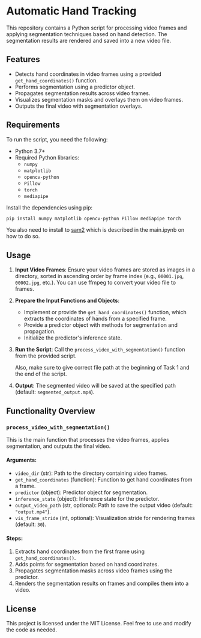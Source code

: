 # Automatic Hand Tracking

This repository contains a Python script for processing video frames and applying segmentation techniques based on hand detection. The segmentation results are rendered and saved into a new video file.

## Features
- Detects hand coordinates in video frames using a provided `get_hand_coordinates()` function.
- Performs segmentation using a predictor object.
- Propagates segmentation results across video frames.
- Visualizes segmentation masks and overlays them on video frames.
- Outputs the final video with segmentation overlays.

## Requirements
To run the script, you need the following:

- Python 3.7+
- Required Python libraries:
  - `numpy`
  - `matplotlib`
  - `opencv-python`
  - `Pillow`
  - `torch`
  - `mediapipe`

Install the dependencies using pip:
```bash
pip install numpy matplotlib opencv-python Pillow mediapipe torch
```

You also need to install to [sam2](https://github.com/facebookresearch/sam2?tab=readme-ov-file) which is described in the main.ipynb on how to do so. 

## Usage

1. **Input Video Frames**:
   Ensure your video frames are stored as images in a directory, sorted in ascending order by frame index (e.g., `00001.jpg`, `00002.jpg`, etc.). You can use ffmpeg to convert your video file to frames.

2. **Prepare the Input Functions and Objects**:
   - Implement or provide the `get_hand_coordinates()` function, which extracts the coordinates of hands from a specified frame.
   - Provide a predictor object with methods for segmentation and propagation.
   - Initialize the predictor's inference state.

3. **Run the Script**:
   Call the `process_video_with_segmentation()` function from the provided script.

   Also, make sure to give correct file path at the beginning of Task 1  and the end of the script.

4. **Output**:
   The segmented video will be saved at the specified path (default: `segmented_output.mp4`).

## Functionality Overview

### `process_video_with_segmentation()`
This is the main function that processes the video frames, applies segmentation, and outputs the final video.

#### Arguments:
- `video_dir` (str): Path to the directory containing video frames.
- `get_hand_coordinates` (function): Function to get hand coordinates from a frame.
- `predictor` (object): Predictor object for segmentation.
- `inference_state` (object): Inference state for the predictor.
- `output_video_path` (str, optional): Path to save the output video (default: `"output.mp4"`).
- `vis_frame_stride` (int, optional): Visualization stride for rendering frames (default: `30`).

#### Steps:
1. Extracts hand coordinates from the first frame using `get_hand_coordinates()`.
2. Adds points for segmentation based on hand coordinates.
3. Propagates segmentation masks across video frames using the predictor.
4. Renders the segmentation results on frames and compiles them into a video.


## License
This project is licensed under the MIT License. Feel free to use and modify the code as needed.

